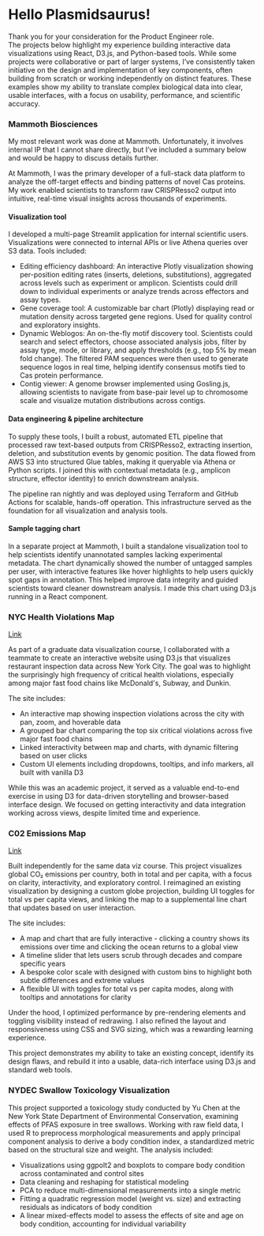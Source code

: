 # Hello Plasmidsaurus!
Thank you for your consideration for the Product Engineer role.  
The projects below highlight my experience building interactive data visualizations using React, D3.js, and Python-based tools. While some projects were collaborative or part of larger systems, I’ve consistently taken initiative on the design and implementation of key components, often building from scratch or working independently on distinct features. These examples show my ability to translate complex biological data into clear, usable interfaces, with a focus on usability, performance, and scientific accuracy.

### Mammoth Biosciences
My most relevant work was done at Mammoth. Unfortunately, it involves internal IP that I cannot share directly, but I’ve included a summary below and would be happy to discuss details further.

At Mammoth, I was the primary developer of a full-stack data platform to analyze the off-target effects and binding patterns of novel Cas proteins. My work enabled scientists to transform raw CRISPResso2 output into intuitive, real-time visual insights across thousands of experiments.

#### Visualization tool
I developed a multi-page Streamlit application for internal scientific users. Visualizations were connected to internal APIs or live Athena queries over S3 data. Tools included:

- Editing efficiency dashboard: An interactive Plotly visualization showing per-position editing rates (inserts, deletions, substitutions), aggregated across levels such as experiment or amplicon. Scientists could drill down to individual experiments or analyze trends across effectors and assay types.
- Gene coverage tool: A customizable bar chart (Plotly) displaying read or mutation density across targeted gene regions. Used for quality control and exploratory insights. 
- Dynamic Weblogos: An on-the-fly motif discovery tool. Scientists could search and select effectors, choose associated analysis jobs, filter by assay type, mode, or library, and apply thresholds (e.g., top 5% by mean fold change). The filtered PAM sequences were then used to generate sequence logos in real time, helping identify consensus motifs tied to Cas protein performance. 
- Contig viewer: A genome browser implemented using Gosling.js, allowing scientists to navigate from base-pair level up to chromosome scale and visualize mutation distributions across contigs.

#### Data engineering & pipeline architecture 
To supply these tools, I built a robust, automated ETL pipeline that processed raw text-based outputs from CRISPResso2, extracting insertion, deletion, and substitution events by genomic position. The data flowed from AWS S3 into structured Glue tables, making it queryable via Athena or Python scripts. I joined this with contextual metadata (e.g., amplicon structure, effector identity) to enrich downstream analysis.

The pipeline ran nightly and was deployed using Terraform and GitHub Actions for scalable, hands-off operation. This infrastructure served as the foundation for all visualization and analysis tools.

#### Sample tagging chart
In a separate project at Mammoth, I built a standalone visualization tool to help scientists identify unannotated samples lacking experimental metadata. The chart dynamically showed the number of untagged samples per user, with interactive features like hover highlights to help users quickly spot gaps in annotation. This helped improve data integrity and guided scientists toward cleaner downstream analysis. I made this chart using D3.js running in a React component.

### NYC Health Violations Map

[Link](https://jpcaltabiano.github.io/final//)

As part of a graduate data visualization course, I collaborated with a teammate to create an interactive website using D3.js that visualizes restaurant inspection data across New York City. The goal was to highlight the surprisingly high frequency of critical health violations, especially among major fast food chains like McDonald's, Subway, and Dunkin.

The site includes:
- An interactive map showing inspection violations across the city with pan, zoom, and hoverable data
- A grouped bar chart comparing the top six critical violations across five major fast food chains
- Linked interactivity between map and charts, with dynamic filtering based on user clicks
- Custom UI elements including dropdowns, tooltips, and info markers, all built with vanilla D3

While this was an academic project, it served as a valuable end-to-end exercise in using D3 for data-driven storytelling and browser-based interface design. We focused on getting interactivity and data integration working across views, despite limited time and experience.

### C02 Emissions Map

[Link](https://jpcaltabiano.github.io/04-Remix/)

Built independently for the same data viz course. This project visualizes global CO₂ emissions per country, both in total and per capita, with a focus on clarity, interactivity, and exploratory control. I reimagined an existing visualization by designing a custom globe projection, building UI toggles for total vs per capita views, and linking the map to a supplemental line chart that updates based on user interaction.

The site includes:
- A map and chart that are fully interactive - clicking a country shows its emissions over time and clicking the ocean returns to a global view
- A timeline slider that lets users scrub through decades and compare specific years
- A bespoke color scale with designed with custom bins to highlight both subtle differences and extreme values
- A flexible UI with toggles for total vs per capita modes, along with tooltips and annotations for clarity

Under the hood, I optimized performance by pre-rendering elements and toggling visibility instead of redrawing. I also refined the layout and responsiveness using CSS and SVG sizing, which was a rewarding learning experience.

This project demonstrates my ability to take an existing concept, identify its design flaws, and rebuild it into a usable, data-rich interface using D3.js and standard web tools.


### NYDEC Swallow Toxicology Visualization
This project supported a toxicology study conducted by Yu Chen at the New York State Department of Environmental Conservation, examining effects of PFAS exposure in tree swallows. Working with raw field data, I used R to preprocess morphological measurements and apply principal component analysis to derive a body condition index, a standardized metric based on the structural size and weight.
The analysis included:
- Visualizations using ggpolt2 and boxplots to compare body condition across contaminated and control sites 
- Data cleaning and reshaping for statistical modeling
- PCA to reduce multi-dimensional measurements into a single metric
- Fitting a quadratic regression model (weight vs. size) and extracting residuals as indicators of body condition
- A linear mixed-effects model to assess the effects of site and age on body condition, accounting for individual variability
